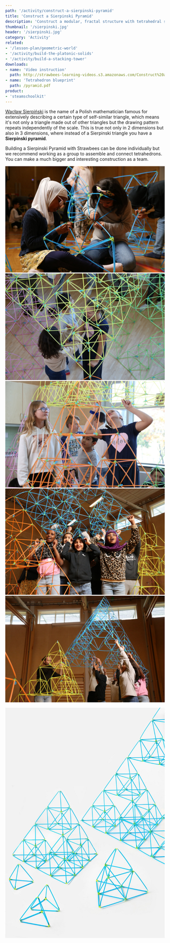 ```yaml
---
path: '/activity/construct-a-sierpinski-pyramid'
title: 'Construct a Sierpinski Pyramid'
description: 'Construct a modular, fractal structure with tetrahedral shapes.'
thumbnail: '/sierpinski.jpg'
header: '/sierpinski.jpg'
category: 'Activity'
related:
- '/lesson-plan/geometric-world'
- '/activity/build-the-platonic-solids'
- '/activity/build-a-stacking-tower'
downloads:
- name: 'Video instruction'
  path: http://strawbees-learning-videos.s3.amazonaws.com/Construct%20a%20Sierpinski%20Pyramid%20-%20English.shrink.mp4
- name: 'Tetrahedron blueprint'
  path: /pyramid.pdf
product:
- 'steamschoolkit'
---
```


<section component="youtube" url="https://youtu.be/MFlH7minmJU"></section>

[Wacław Sierpiński](https://en.wikipedia.org/wiki/Wac%C5%82aw_Sierpi%C5%84ski) is the name of a Polish mathematician famous for extensively describing a certain type of self-similar triangle, which means it's not only a triangle made out of other triangles but the drawing pattern repeats independently of the scale. This is true not only in 2 dimensions but also in 3 dimensions, where instead of a Sierpinski triangle you have a **Sierpinski pyramid**.

Building a Sierpinski Pyramid with Strawbees can be done individually but we recommend working as a group to assemble and connect tetrahedrons. You can make a much bigger and interesting construction as a team.

<section component="gallery">

![Building the pyramid alone can be tedious, working in groups is more engaging and effective](/sierpinski3.jpg)
![The structure scales and it can get big enough to easily fit students inside](/sierpinski7.jpg)
![Examining this structure from many perspectives reveals different things about it](/sierpinski5.jpg)
![Explore the joy of building together and achieving a goal through collaboration](/sierpinski6.jpg)
![Building large Strawbees structures is fun, safe and silent on the fall](/sierpinski4.jpg)

</section>

![A Sierpinski Pyramid is made entirely of self-similar arrangements of tetrahedrons](/sierpinski2.jpg)
